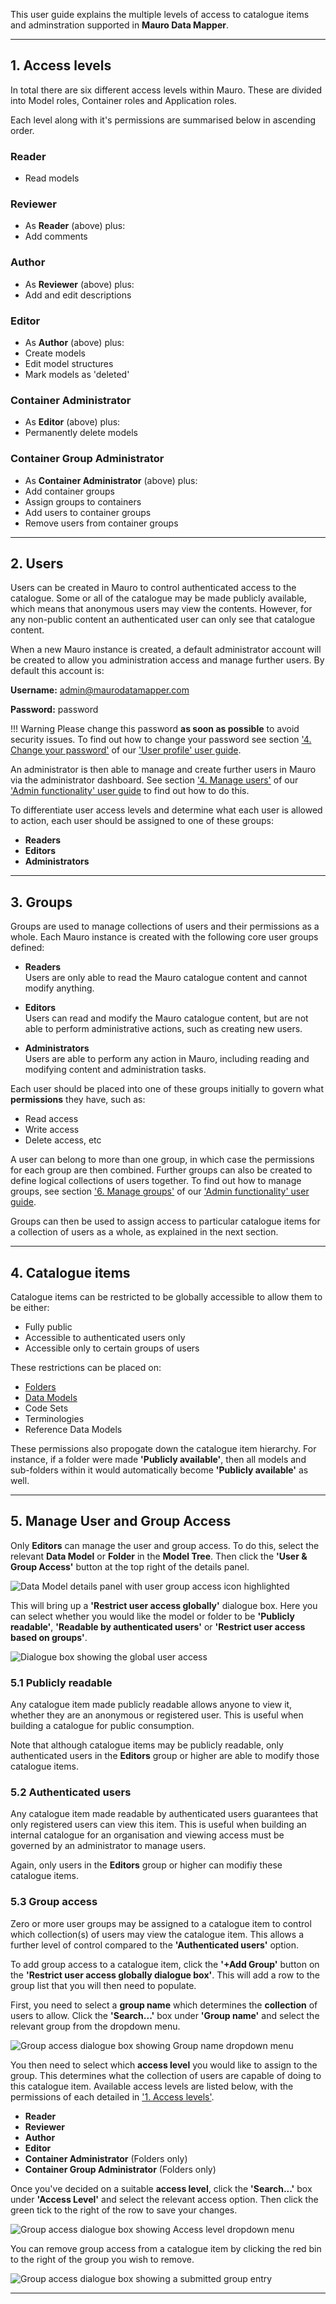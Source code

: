This user guide explains the multiple levels of access to catalogue items and adminstration supported in **Mauro Data Mapper**. 

---

## <a name="access-levels"></a>1. Access levels

In total there are six different access levels within Mauro. These are divided into Model roles, Container roles and Application roles. 

Each level along with it's permissions are summarised below in ascending order. 


### Reader
* Read models

### Reviewer
* As **Reader** (above) plus:
* Add comments

### Author
* As **Reviewer** (above) plus:
* Add and edit descriptions

### Editor
* As **Author** (above) plus:
* Create models
* Edit model structures
* Mark models as 'deleted'

### Container Administrator
* As **Editor** (above) plus:
* Permanently delete models

### Container Group Administrator
* As **Container Administrator** (above) plus:
* Add container groups
* Assign groups to containers
* Add users to container groups
* Remove users from container groups

---

## 2. Users

Users can be created in Mauro to control authenticated access to the catalogue. Some or all of the catalogue may be made publicly available, which means that anonymous users may view the contents. However, for any non-public content an authenticated user can only see that catalogue content.

When a new Mauro instance is created, a default administrator account will be created to allow you administration access and manage further users. By default this account is:

**Username:** admin@maurodatamapper.com

**Password:** password

!!! Warning
    Please change this password **as soon as possible** to avoid security issues. To find out how to change your password see section ['4. Change your password'](../user-profile/user-profile.md#change-password) of our ['User profile' user guide](../user-profile/user-profile.md).

An administrator is then able to manage and create further users in Mauro via the administrator dashboard. See section ['4. Manage users'](../admin-functionality/admin-functionality.md#manage-users) of our ['Admin functionality' user guide](../admin-functionality/admin-functionality.md) to find out how to do this.

To differentiate user access levels and determine what each user is allowed to action, each user should be assigned to one of these groups:

* **Readers**
* **Editors**
* **Administrators**

---

## 3. Groups

Groups are used to manage collections of users and their permissions as a whole. Each Mauro instance is created with the following core user groups defined:

* **Readers**  
	Users are only able to read the Mauro catalogue content and cannot modify anything.

* **Editors**  
	Users can read and modify the Mauro catalogue content, but are not able to perform administrative actions, such as creating new users.

* **Administrators**  
	Users are able to perform any action in Mauro, including reading and modifying content and administration tasks.

Each user should be placed into one of these groups initially to govern what **permissions** they have, such as:

* Read access
* Write access
* Delete access, etc

A user can belong to more than one group, in which case the permissions for each group are then combined. Further groups can also be created to define logical collections of users together. To find out how to manage groups, see section ['6. Manage groups'](../admin-functionality/admin-functionality.md#manage-groups) of our ['Admin functionality' user guide](../admin-functionality/admin-functionality.md).

Groups can then be used to assign access to particular catalogue items for a collection of users as a whole, as explained in the next section.

---

## 4. Catalogue items

Catalogue items can be restricted to be globally accessible to allow them to be either:

* Fully public 
* Accessible to authenticated users only 
* Accessible only to certain groups of users 


These restrictions can be placed on:

* [Folders](../../glossary/folder/folder.md)
* [Data Models](../../glossary/data-model/data-model.md)
* Code Sets
* Terminologies
* Reference Data Models

These permissions also propogate down the catalogue item hierarchy. For instance, if a folder were made **'Publicly available'**, then all models and sub-folders within it would automatically become **'Publicly available'** as well.

---

## 5. Manage User and Group Access

Only **Editors** can manage the user and group access. To do this, select the relevant **Data Model** or **Folder** in the **Model Tree**. Then click the **'User & Group Access'** button at the top right of the details panel.

![Data Model details panel with user group access icon highlighted](user-group-access-icon.png)
 
This will bring up a **'Restrict user access globally'** dialogue box. Here you can select whether you would like the model or folder to be **'Publicly readable'**, **'Readable by authenticated users'** or **'Restrict user access based on groups'**.

![Dialogue box showing the global user access](user-group-access-dialogue-box.png)

### 5.1 Publicly readable

Any catalogue item made publicly readable allows anyone to view it, whether they are an anonymous or registered user. This is useful when building a catalogue for public consumption.

Note that although catalogue items may be publicly readable, only authenticated users in the **Editors** group or higher are able to modify those catalogue items.

### 5.2 Authenticated users

Any catalogue item made readable by authenticated users guarantees that only registered users can view this item. This is useful when building an internal catalogue for an organisation and viewing access must be governed by an administrator to manage users.

Again, only users in the **Editors** group or higher can modifiy these catalogue items.

### 5.3 Group access

Zero or more user groups may be assigned to a catalogue item to control which collection(s) of users may view the catalogue item. This allows a further level of control compared to the **'Authenticated users'** option.

To add group access to a catalogue item, click the **'+Add Group'** button on the **'Restrict user access globally dialogue box'**. This will add a row to the group list that you will then need to populate. 

First, you need to select a **group name** which determines the **collection** of users to allow. Click the **'Search...'** box under **'Group name'** and select the relevant group from the dropdown menu.

![Group access dialogue box showing Group name dropdown menu](user-group-access-name.png)

You then need to select which **access level** you would like to assign to the group. This determines what the collection of users are capable of doing to this catalogue item. Available access levels are listed below, with the permissions of each detailed in ['1. Access levels'](#access-levels).

  * **Reader**
  * **Reviewer**
  * **Author**
  * **Editor**
  * **Container Administrator** (Folders only)
  * **Container Group Administrator** (Folders only)

Once you've decided on a suitable **access level**, click the **'Search...'** box under **'Access Level'** and select the relevant access option. Then click the green tick to the right of the row to save your changes.

![Group access dialogue box showing Access level dropdown menu](user-group-access-level.png)

You can remove group access from a catalogue item by clicking the red bin to the right of the group you wish to remove. 

![Group access dialogue box showing a submitted group entry](user-group-access-submitted.png)

---